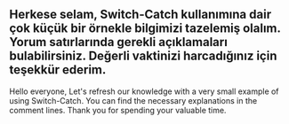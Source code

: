 Herkese selam,
Switch-Catch kullanımına dair çok küçük bir örnekle bilgimizi tazelemiş olalım.
Yorum satırlarında gerekli açıklamaları bulabilirsiniz.
Değerli vaktinizi harcadığınız için teşekkür ederim.
---------------------------------------------------
Hello everyone,
Let's refresh our knowledge with a very small example of using Switch-Catch.
You can find the necessary explanations in the comment lines.
Thank you for spending your valuable time.

